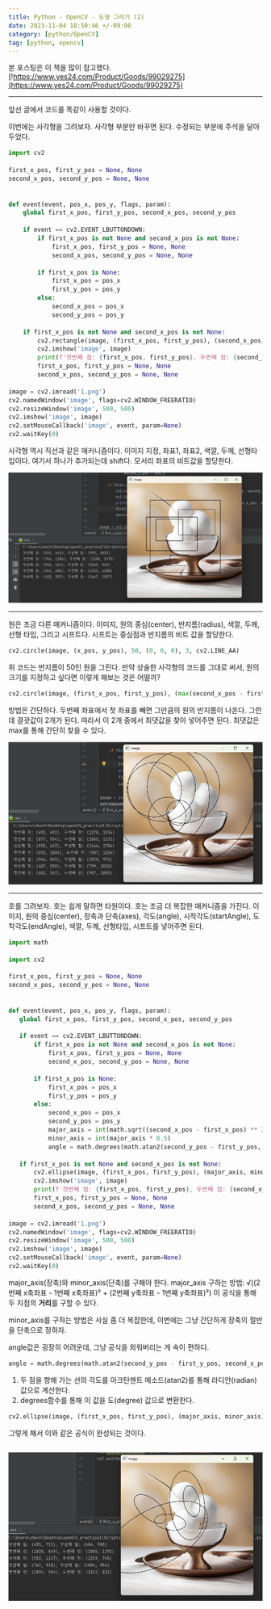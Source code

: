 ```yaml
---
title: Python - OpenCV - 도형 그리기 (2)
date: 2023-11-04 18:50:46 +/-09:00
category: [python/OpenCV]
tag: [python, opencv]
---
```


본 포스팅은 이 책을 많이 참고했다. [!https://www.yes24.com/Product/Goods/99029275](https://www.yes24.com/Product/Goods/99029275)

---

앞선 글에서 코드를 똑같이 사용할 것이다.

이번에는 사각형을 그려보자. 사각형 부분만 바꾸면 된다. 수정되는 부분에 주석을 달아두었다.

```python
import cv2

first_x_pos, first_y_pos = None, None
second_x_pos, second_y_pos = None, None


def event(event, pos_x, pos_y, flags, param):
    global first_x_pos, first_y_pos, second_x_pos, second_y_pos

    if event == cv2.EVENT_LBUTTONDOWN:
        if first_x_pos is not None and second_x_pos is not None:
            first_x_pos, first_y_pos = None, None
            second_x_pos, second_y_pos = None, None

        if first_x_pos is None:
            first_x_pos = pos_x
            first_y_pos = pos_y
        else:
            second_x_pos = pos_x
            second_y_pos = pos_y

    if first_x_pos is not None and second_x_pos is not None:
        cv2.rectangle(image, (first_x_pos, first_y_pos), (second_x_pos, second_y_pos), (0, 0, 0), 3, cv2.LINE_AA) # 이 부분만 수정
        cv2.imshow('image', image)
        print(f'첫번째 점: {first_x_pos, first_y_pos}, 두번째 점: {second_x_pos, second_y_pos}')
        first_x_pos, first_y_pos = None, None
        second_x_pos, second_y_pos = None, None

image = cv2.imread('1.png')
cv2.namedWindow('image', flags=cv2.WINDOW_FREERATIO)
cv2.resizeWindow('image', 500, 500)
cv2.imshow('image', image)
cv2.setMouseCallback('image', event, param=None)
cv2.waitKey(0)
```

사각형 역시 직선과 같은 매커니즘이다. 이미지 지정, 좌표1, 좌표2, 색깔, 두께, 선형타입이다.
여기서 하나가 추가되는데 shift다. 모서리 좌표의 비트값을 할당한다.

![python-opencv-2.jpg](/assets/postingImage/python-opencv-2.jpg)

---

원은 조금 다른 매커니즘이다. 이미지, 원의 중심(center), 반지름(radius), 색깔, 두께, 선형 타입, 그리고 시프트다. 시프트는 중심점과 반지름의 비트 값을 할당한다.

```python
cv2.circle(image, (x_pos, y_pos), 50, (0, 0, 0), 3, cv2.LINE_AA)
```
위 코드는 반지름이 50인 원을 그린다.
만약 상술한 사각형의 코드를 그대로 써서, 원의 크기를 지정하고 싶다면 이렇게 해보는 것은 어떨까?

```python
cv2.circle(image, (first_x_pos, first_y_pos), (max(second_x_pos - first_x_pos, second_y_pos - first_y_pos)), (0, 0, 0), 3, cv2.LINE_AA) # 이 부분만 수정
```

방법은 간단하다. 두번째 좌표에서 첫 좌표를 빼면 그만큼의 원의 반지름이 나온다. 그런데 결괏값이 2개가 된다. 따라서 이 2개 중에서 최댓값을 찾아 넣어주면 된다. 최댓값은 max를 통해 간단히 찾을 수 있다.

![python-opencv-3.jpg](/assets/postingImage/python-opencv-3.jpg)

---

호를 그려보자. 호는 쉽게 말하면 타원이다. 호는 조금 더 복잡한 매커니즘을 가진다.
이미지, 원의 중심(center), 장축과 단축(axes), 각도(angle), 시작각도(startAngle), 도착각도(endAngle), 색깔, 두께, 선형타입, 시프트를 넣어주면 된다.

 ```python
 import math

import cv2

first_x_pos, first_y_pos = None, None
second_x_pos, second_y_pos = None, None


def event(event, pos_x, pos_y, flags, param):
    global first_x_pos, first_y_pos, second_x_pos, second_y_pos

    if event == cv2.EVENT_LBUTTONDOWN:
        if first_x_pos is not None and second_x_pos is not None:
            first_x_pos, first_y_pos = None, None
            second_x_pos, second_y_pos = None, None

        if first_x_pos is None:
            first_x_pos = pos_x
            first_y_pos = pos_y
        else:
            second_x_pos = pos_x
            second_y_pos = pos_y
            major_axis = int(math.sqrt((second_x_pos - first_x_pos) ** 2 + (second_y_pos - first_y_pos) ** 2))
            minor_axis = int(major_axis * 0.5)
            angle = math.degrees(math.atan2(second_y_pos - first_y_pos, second_x_pos - first_x_pos))

    if first_x_pos is not None and second_x_pos is not None:
        cv2.ellipse(image, (first_x_pos, first_y_pos), (major_axis, minor_axis), angle, 0, 360, (0, 0, 0), 3, cv2.LINE_AA)
        cv2.imshow('image', image)
        print(f'첫번째 점: {first_x_pos, first_y_pos}, 두번째 점: {second_x_pos, second_y_pos}')
        first_x_pos, first_y_pos = None, None
        second_x_pos, second_y_pos = None, None

image = cv2.imread('1.png')
cv2.namedWindow('image', flags=cv2.WINDOW_FREERATIO)
cv2.resizeWindow('image', 500, 500)
cv2.imshow('image', image)
cv2.setMouseCallback('image', event, param=None)
cv2.waitKey(0)
```

major_axis(장축)와 minor_axis(단축)를 구해야 한다.
major_axis 구하는 방법: √((2번째 x축좌표 - 1번째 x축좌표)² + (2번째 y축좌표 - 1번째 y축좌표)²)
이 공식을 통해 두 지점의 <b>거리</b>를 구할 수 있다.

minor_axis를 구하는 방법은 사실 좀 더 복잡한데, 이번에는 그냥 간단하게 장축의 절반을 단축으로 정하자.

angle값은 굉장히 어려운데, 그냥 공식을 외워버리는 게 속이 편하다.
```python
angle = math.degrees(math.atan2(second_y_pos - first_y_pos, second_x_pos - first_x_pos))
```
1. 두 점을 향해 가는 선의 각도를 아크탄젠트 메소드(atan2)를 통해 라디안(radian) 값으로 계산한다.
2. degrees함수를 통해 이 값을 도(degree) 값으로 변환한다.

```python
cv2.ellipse(image, (first_x_pos, first_y_pos), (major_axis, minor_axis), angle, 0, 360, (0, 0, 0), 3, cv2.LINE_AA)
```
그렇게 해서 이와 같은 공식이 완성되는 것이다.

![python-opencv-1.jpg](/assets/postingImage/python-opencv-4.jpg)
---